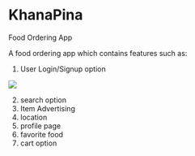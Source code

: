 # KhanaPina
Food Ordering App 

A food ordering app which contains features such as:

1. User Login/Signup option

![](ScreenShots/LoginPage.jpg)

2. search option
3. Item Advertising 
4. location
5. profile page
6. favorite food
7. cart option
